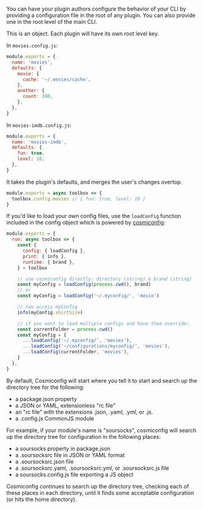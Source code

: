 You can have your plugin authors configure the behavior of your CLI by providing a configuration file in the root of any plugin. You can also provide one in the root level of the main CLI.

This is an object. Each plugin will have its own root level key.

In `movies.config.js`:

```js
module.exports = {
  name: 'movies',
  defaults: {
    movie: {
      cache: '~/.movies/cache',
    },
    another: {
      count: 100,
    },
  },
}
```

In `movies-imdb.config.js`:

```js
module.exports = {
  name: 'movies-imdb',
  defaults: {
    fun: true,
    level: 10,
  },
}
```

It takes the plugin's defaults, and merges the user's changes overtop.

```js
module.exports = async toolbox => {
  toolbox.config.movies // { fun: true, level: 10 }
}
```

If you'd like to load your own config files, use the `loadConfig` function included in the config object which is powered by [cosmiconfig](https://github.com/davidtheclark/cosmiconfig):

```js
module.exports = {
  run: async toolbox => {
    const {
      config: { loadConfig },
      print: { info },
      runtime: { brand },
    } = toolbox

    // use cosmiconfig directly: directory (string) & brand (string)
    const myConfig = loadConfig(process.cwd(), brand)
    // or
    const myConfig = loadConfig('~/.myconfig/', 'movie')

    // now access myConfig
    info(myConfig.shirtSize)

    // if you want to load multiple configs and have them override:
    const currentFolder = process.cwd()
    const myConfig = {
      ...loadConfig('~/.myconfig/', 'movies'),
      ...loadConfig('~/configurations/myconfig/', 'movies'),
      ...loadConfig(currentFolder, 'movies'),
    }
  },
}
```

By default, Cosmiconfig will start where you tell it to start and search up the directory tree for the following:

- a package.json property
- a JSON or YAML, extensionless "rc file"
- an "rc file" with the extensions .json, .yaml, .yml, or .js.
- a .config.js CommonJS module

For example, if your module's name is "soursocks", cosmiconfig will search up the directory tree for configuration in the following places:

- a soursocks property in package.json
- a .soursocksrc file in JSON or YAML format
- a .soursocksrc.json file
- a .soursocksrc.yaml, .soursocksrc.yml, or .soursocksrc.js file
- a soursocks.config.js file exporting a JS object

Cosmiconfig continues to search up the directory tree, checking each of these places in each directory, until it finds some acceptable configuration (or hits the home directory).
